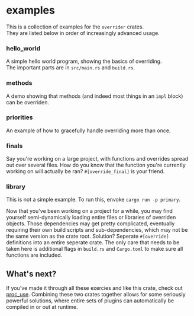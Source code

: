 # examples

This is a collection of examples for the `overrider` crates.  
They are listed below in order of increasingly advanced usage.

### hello_world
A simple hello world program, showing the basics of overriding.  
The important parts are in `src/main.rs` and `build.rs`.

### methods
A demo showing that methods (and indeed most things in an `impl`
block) can be overriden.

### priorities
An example of how to gracefully handle overriding more than once.

### finals
Say you're working on a large project, with functions and overrides
spread out over several files. How do you know that the function
you're currently working on will actually be ran? `#[override_final]`
is your friend.

### library
This is not a simple example. To run this, envoke `cargo run -p primary`.

Now that you've been working on a project for a while, you may find yourself
semi-dynamically loading entire files or libraries of overriden objects.
Those dependencies may get pretty complicated, eventually requiring their own
build scripts and sub-dependencies, which may not be the same version as the
crate root. Solution? Seperate `#[override]` definitions into an entire seperate
crate. The only care that needs to be taken here is additional flags in `build.rs`
and `Cargo.toml` to make sure all functions are included.

## What's next?
If you've made it through all these exercies and like this crate, check out
[proc_use](https://github.com/Shizcow/proc_use/). Combining these two crates
together allows for some seriously powerful solutions, where entire sets of
plugins can automatically be compiled in or out at runtime.
